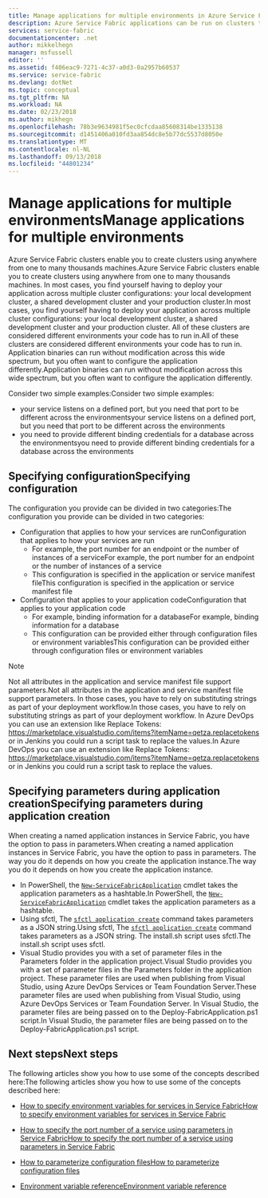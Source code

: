 ```yaml
---
title: Manage applications for multiple environments in Azure Service Fabric | Microsoft Docs
description: Azure Service Fabric applications can be run on clusters that range in size from one machine to thousands of machines. In some cases, you will want to configure your application differently for those varied environments. This article covers how to define different application parameters per environment.
services: service-fabric
documentationcenter: .net
author: mikkelhegn
manager: msfussell
editor: ''
ms.assetid: f406eac9-7271-4c37-a0d3-0a2957b60537
ms.service: service-fabric
ms.devlang: dotNet
ms.topic: conceptual
ms.tgt_pltfrm: NA
ms.workload: NA
ms.date: 02/23/2018
ms.author: mikhegn
ms.openlocfilehash: 78b3e9634981f5ec0cfcdaa85608314be1335138
ms.sourcegitcommit: d1451406a010fd3aa854dc8e5b77dc5537d8050e
ms.translationtype: MT
ms.contentlocale: nl-NL
ms.lasthandoff: 09/13/2018
ms.locfileid: "44801234"
---
```

# <a name="manage-applications-for-multiple-environments"></a><span data-ttu-id="35f3f-105">Manage applications for multiple environments</span><span class="sxs-lookup"><span data-stu-id="35f3f-105">Manage applications for multiple environments</span></span>

<span data-ttu-id="35f3f-106">Azure Service Fabric clusters enable you to create clusters using anywhere from one to many thousands machines.</span><span class="sxs-lookup"><span data-stu-id="35f3f-106">Azure Service Fabric clusters enable you to create clusters using anywhere from one to many thousands machines.</span></span> <span data-ttu-id="35f3f-107">In most cases, you find yourself having to deploy your application across multiple cluster configurations: your local development cluster, a shared development cluster and your production cluster.</span><span class="sxs-lookup"><span data-stu-id="35f3f-107">In most cases, you find yourself having to deploy your application across multiple cluster configurations: your local development cluster, a shared development cluster and your production cluster.</span></span> <span data-ttu-id="35f3f-108">All of these clusters are considered different environments your code has to run in.</span><span class="sxs-lookup"><span data-stu-id="35f3f-108">All of these clusters are considered different environments your code has to run in.</span></span> <span data-ttu-id="35f3f-109">Application binaries can run without modification across this wide spectrum, but you often want to configure the application differently.</span><span class="sxs-lookup"><span data-stu-id="35f3f-109">Application binaries can run without modification across this wide spectrum, but you often want to configure the application differently.</span></span>

<span data-ttu-id="35f3f-110">Consider two simple examples:</span><span class="sxs-lookup"><span data-stu-id="35f3f-110">Consider two simple examples:</span></span>
  - <span data-ttu-id="35f3f-111">your service listens on a defined port, but you need that port to be different across the environments</span><span class="sxs-lookup"><span data-stu-id="35f3f-111">your service listens on a defined port, but you need that port to be different across the environments</span></span>
  - <span data-ttu-id="35f3f-112">you need to provide different binding credentials for a database across the environments</span><span class="sxs-lookup"><span data-stu-id="35f3f-112">you need to provide different binding credentials for a database across the environments</span></span>

## <a name="specifying-configuration"></a><span data-ttu-id="35f3f-113">Specifying configuration</span><span class="sxs-lookup"><span data-stu-id="35f3f-113">Specifying configuration</span></span>

<span data-ttu-id="35f3f-114">The configuration you provide can be divided in two categories:</span><span class="sxs-lookup"><span data-stu-id="35f3f-114">The configuration you provide can be divided in two categories:</span></span>

- <span data-ttu-id="35f3f-115">Configuration that applies to how your services are run</span><span class="sxs-lookup"><span data-stu-id="35f3f-115">Configuration that applies to how your services are run</span></span>
  - <span data-ttu-id="35f3f-116">For example, the port number for an endpoint or the number of instances of a service</span><span class="sxs-lookup"><span data-stu-id="35f3f-116">For example, the port number for an endpoint or the number of instances of a service</span></span>
  - <span data-ttu-id="35f3f-117">This configuration is specified in the application or service manifest file</span><span class="sxs-lookup"><span data-stu-id="35f3f-117">This configuration is specified in the application or service manifest file</span></span>
- <span data-ttu-id="35f3f-118">Configuration that applies to your application code</span><span class="sxs-lookup"><span data-stu-id="35f3f-118">Configuration that applies to your application code</span></span>
  - <span data-ttu-id="35f3f-119">For example, binding information for a database</span><span class="sxs-lookup"><span data-stu-id="35f3f-119">For example, binding information for a database</span></span>
  - <span data-ttu-id="35f3f-120">This configuration can be provided either through configuration files or environment variables</span><span class="sxs-lookup"><span data-stu-id="35f3f-120">This configuration can be provided either through configuration files or environment variables</span></span>

> [!NOTE]
> <span data-ttu-id="35f3f-121">Not all attributes in the application and service manifest file support parameters.</span><span class="sxs-lookup"><span data-stu-id="35f3f-121">Not all attributes in the application and service manifest file support parameters.</span></span>
> <span data-ttu-id="35f3f-122">In those cases, you have to rely on substituting strings as part of your deployment workflow.</span><span class="sxs-lookup"><span data-stu-id="35f3f-122">In those cases, you have to rely on substituting strings as part of your deployment workflow.</span></span> <span data-ttu-id="35f3f-123">In Azure DevOps you can use an extension like Replace Tokens: https://marketplace.visualstudio.com/items?itemName=qetza.replacetokens or in Jenkins you could run a script task to replace the values.</span><span class="sxs-lookup"><span data-stu-id="35f3f-123">In Azure DevOps you can use an extension like Replace Tokens: https://marketplace.visualstudio.com/items?itemName=qetza.replacetokens or in Jenkins you could run a script task to replace the values.</span></span>
>

## <a name="specifying-parameters-during-application-creation"></a><span data-ttu-id="35f3f-124">Specifying parameters during application creation</span><span class="sxs-lookup"><span data-stu-id="35f3f-124">Specifying parameters during application creation</span></span>

<span data-ttu-id="35f3f-125">When creating a named application instances in Service Fabric, you have the option to pass in parameters.</span><span class="sxs-lookup"><span data-stu-id="35f3f-125">When creating a named application instances in Service Fabric, you have the option to pass in parameters.</span></span> <span data-ttu-id="35f3f-126">The way you do it depends on how you create the application instance.</span><span class="sxs-lookup"><span data-stu-id="35f3f-126">The way you do it depends on how you create the application instance.</span></span>

  - <span data-ttu-id="35f3f-127">In PowerShell, the [`New-ServiceFabricApplication`](https://docs.microsoft.com/powershell/module/servicefabric/new-servicefabricapplication?view=azureservicefabricps) cmdlet takes the application parameters as a hashtable.</span><span class="sxs-lookup"><span data-stu-id="35f3f-127">In PowerShell, the [`New-ServiceFabricApplication`](https://docs.microsoft.com/powershell/module/servicefabric/new-servicefabricapplication?view=azureservicefabricps) cmdlet takes the application parameters as a hashtable.</span></span>
  - <span data-ttu-id="35f3f-128">Using sfctl, The [`sfctl application create`](https://docs.microsoft.com/azure/service-fabric/service-fabric-sfctl-application#sfctl-application-create) command takes parameters as a JSON string.</span><span class="sxs-lookup"><span data-stu-id="35f3f-128">Using sfctl, The [`sfctl application create`](https://docs.microsoft.com/azure/service-fabric/service-fabric-sfctl-application#sfctl-application-create) command takes parameters as a JSON string.</span></span> <span data-ttu-id="35f3f-129">The install.sh script uses sfctl.</span><span class="sxs-lookup"><span data-stu-id="35f3f-129">The install.sh script uses sfctl.</span></span>
  - <span data-ttu-id="35f3f-130">Visual Studio provides you with a set of parameter files in the Parameters folder in the application project.</span><span class="sxs-lookup"><span data-stu-id="35f3f-130">Visual Studio provides you with a set of parameter files in the Parameters folder in the application project.</span></span> <span data-ttu-id="35f3f-131">These parameter files are used when publishing from Visual Studio, using Azure DevOps Services or Team Foundation Server.</span><span class="sxs-lookup"><span data-stu-id="35f3f-131">These parameter files are used when publishing from Visual Studio, using Azure DevOps Services or Team Foundation Server.</span></span> <span data-ttu-id="35f3f-132">In Visual Studio, the parameter files are being passed on to the Deploy-FabricApplication.ps1 script.</span><span class="sxs-lookup"><span data-stu-id="35f3f-132">In Visual Studio, the parameter files are being passed on to the Deploy-FabricApplication.ps1 script.</span></span>

## <a name="next-steps"></a><span data-ttu-id="35f3f-133">Next steps</span><span class="sxs-lookup"><span data-stu-id="35f3f-133">Next steps</span></span>
<span data-ttu-id="35f3f-134">The following articles show you how to use some of the concepts described here:</span><span class="sxs-lookup"><span data-stu-id="35f3f-134">The following articles show you how to use some of the concepts described here:</span></span>

- [<span data-ttu-id="35f3f-135">How to specify environment variables for services in Service Fabric</span><span class="sxs-lookup"><span data-stu-id="35f3f-135">How to specify environment variables for services in Service Fabric</span></span>](service-fabric-how-to-specify-environment-variables.md)
- [<span data-ttu-id="35f3f-136">How to specify the port number of a service using parameters in Service Fabric</span><span class="sxs-lookup"><span data-stu-id="35f3f-136">How to specify the port number of a service using parameters in Service Fabric</span></span>](service-fabric-how-to-specify-port-number-using-parameters.md)
- [<span data-ttu-id="35f3f-137">How to parameterize configuration files</span><span class="sxs-lookup"><span data-stu-id="35f3f-137">How to parameterize configuration files</span></span>](service-fabric-how-to-parameterize-configuration-files.md)

- [<span data-ttu-id="35f3f-138">Environment variable reference</span><span class="sxs-lookup"><span data-stu-id="35f3f-138">Environment variable reference</span></span>](service-fabric-environment-variables-reference.md)
